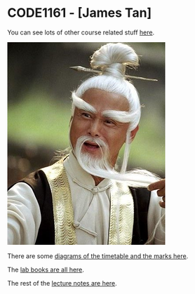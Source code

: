 # CODE1161 - [James Tan]

You can see lots of other course related stuff [here](https://notionparallax.co.uk/CODE1161).

![a photo of me](360full-chia--hui-liu.jpg)

There are some [diagrams of the timetable and the marks here](https://notionparallax.github.io/code1161base/admin/diagrams.html).

The [lab books are all here](https://medium.com/code17).

The rest of the [lecture notes are here](https://notionparallax.co.uk/CODE1161).
